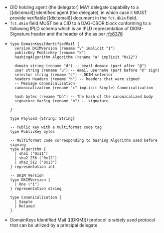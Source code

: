 - DID holding agent (the delegator) MAY delegate capability to a [[did:email]] identified agent (the delegate), in which case it MUST provide verifiable [[did:email]] document in the `fct.dkim` field.
- `fct.dkim` field MUST be a CID to a DAG-CBOR block conforming to a following IPLD schema which is an IPLD representation of DKIM-Signature header and the header of the as per [rfc6376](https://www.rfc-editor.org/rfc/rfc6376.html)
- ```ipldsch
  type DomainKeysIdentifiedMail {
    version DKIMVersion (rename "v" implicit "1")
    publicKey PublicKey (rename "k")
    hashingAlgorithm Algorithm (rename "a" implicit "0x12")
    
    domain string (rename "d") -- email domain (part after "@")
    user string (rename "u") -- email username (part before "@" sign)
    selector string (rename "s") - DKIM selector
    headers Headers (rename "h") -- headers that were signed
    -- Message canonicalization
    canonicalization (rename "c" implicit Simple) Canonicalization
    
    hash bytes (rename "bh") -- The hash of the canonicalized body
    signature VarSig (rename "b") -- signature
    
  }
  
  type Payload {String: String}
  
  -- Public key with a multiformat code tag
  type PublicKey bytes
  
  -- Multiformat code corresponding to hashing Algorithm used before signing 
  type Algorithm {
    | sha1 ("0x11")
    | sha2_256 ("0x12")
    | sha2_512 ("0x13")
  } representation int
  
  -- DKIM Version
  type DKIMVersion {
    | One ("1")
  } representation string
  
  type Canonicalization {
    | Simple
    | Relaxed
  }
  ```
- DomainKeys Identified Mail ([[DKIM]]) protocol is widely used protocol that can be utilized by a principal  delegate